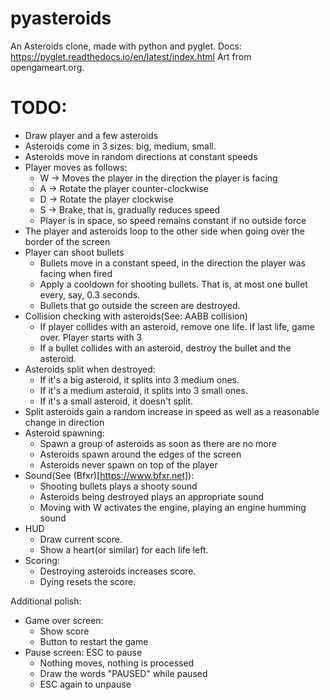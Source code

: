 # pyasteroids

An Asteroids clone, made with python and pyglet. Docs: https://pyglet.readthedocs.io/en/latest/index.html
Art from opengameart.org.


# TODO:
- Draw player and a few asteroids
- Asteroids come in 3 sizes: big, medium, small.
- Asteroids move in random directions at constant speeds
- Player moves as follows:
  - W -> Moves the player in the direction the player is facing
  - A -> Rotate the player counter-clockwise
  - D -> Rotate the player clockwise
  - S -> Brake, that is, gradually reduces speed
  - Player is in space, so speed remains constant if no outside force
- The player and asteroids loop to the other side when going over the border of the screen
- Player can shoot bullets
  - Bullets move in a constant speed, in the direction the player was facing when fired
  - Apply a cooldown for shooting bullets. That is, at most one bullet every, say, 0.3 seconds.
  - Bullets that go outside the screen are destroyed.
- Collision checking with asteroids(See: AABB collision)
  - If player collides with an asteroid, remove one life. If last life, game over. Player starts with 3
  - If a bullet collides with an asteroid, destroy the bullet and the asteroid.
- Asteroids split when destroyed:
  - If it's a big asteroid, it splits into 3 medium ones.
  - If it's a medium asteroid, it splits into 3 small ones.
  - If it's a small asteroid, it doesn't split.
- Split asteroids gain a random increase in speed as well as a reasonable change in direction
- Asteroid spawning:
  - Spawn a group of asteroids as soon as there are no more
  - Asteroids spawn around the edges of the screen
  - Asteroids never spawn on top of the player
- Sound(See (Bfxr)[https://www.bfxr.net]):
  - Shooting bullets plays a shooty sound
  - Asteroids being destroyed plays an appropriate sound
  - Moving with W activates the engine, playing an engine humming sound
- HUD
  - Draw current score.
  - Show a heart(or similar) for each life left.
- Scoring:
  - Destroying asteroids increases score.
  - Dying resets the score.

Additional polish:
- Game over screen:
  - Show score
  - Button to restart the game
- Pause screen: ESC to pause
  - Nothing moves, nothing is processed
  - Draw the words "PAUSED" while paused
  - ESC again to unpause